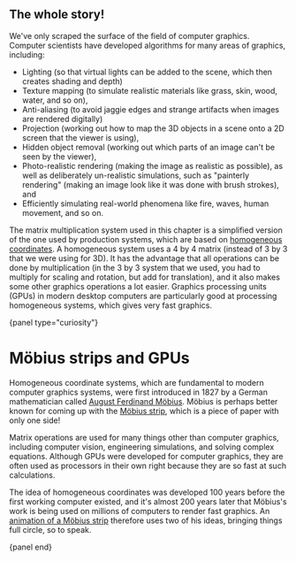 ## The whole story!

We've only scraped the surface of the field of computer graphics.
Computer scientists have developed algorithms for many areas of graphics, including:

- Lighting (so that virtual lights can be added to the scene, which then creates shading and depth)
- Texture mapping (to simulate realistic materials like grass, skin, wood, water, and so on),
- Anti-aliasing (to avoid jaggie edges and strange artifacts when images are rendered digitally)
- Projection (working out how to map the 3D objects in a scene onto a 2D screen that the viewer is using),
- Hidden object removal (working out which parts of an image can't be seen by the viewer),
- Photo-realistic rendering (making the image as realistic as possible), as well as deliberately un-realistic simulations, such as "painterly rendering" (making an image look like it was done with brush strokes), and
- Efficiently simulating real-world phenomena like fire, waves, human movement, and so on.

The matrix multiplication system used in this chapter is a simplified version of the one used by production systems, which are based on [homogeneous coordinates](https://en.wikipedia.org/wiki/Homogeneous_coordinates).
A homogeneous system uses a 4 by 4 matrix  (instead of 3 by 3 that we were using for 3D).
It has the advantage that all operations can be done by multiplication (in the 3 by 3 system that we used, you had to multiply for scaling and rotation, but add for translation), and it also makes some other graphics operations a lot easier.
Graphics processing units (GPUs) in modern desktop computers are particularly good at processing homogeneous systems, which gives very fast graphics.

{panel type="curiosity"}

# Möbius strips and GPUs

Homogeneous coordinate systems, which are fundamental to modern computer graphics systems,
were first introduced in 1827 by a German mathematician called
[August Ferdinand Möbius](https://en.wikipedia.org/wiki/August_Ferdinand_M%C3%B6bius).
Möbius is perhaps better known for coming up with the [Möbius strip](https://en.wikipedia.org/wiki/M%C3%B6bius_strip),
which is a piece of paper with only one side!

Matrix operations are used for many things other than computer graphics, including computer vision, engineering simulations, and solving complex equations.
Although GPUs were developed for computer graphics, they are often used as processors in their own right because they are so fast at such calculations.

The idea of homogeneous coordinates was developed 100 years before the first working computer existed, and it's almost 200 years later that Möbius's work is being used on millions of computers to render fast graphics.
An [animation of a Möbius strip](https://www.youtube.com/watch?v=ZN4TxmWK0bE) therefore uses two of his ideas, bringing things full circle, so to speak.

{panel end}
